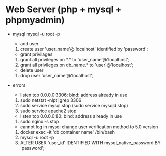 # Web Server (php + mysql + phpmyadmin)

* mysql
    mysql -u root -p

    - add user
	1. create user 'user\_name'@'localhost' identified by 'password';

    - grant privilages
	1. grant all privileges on \*.\* to 'user\_name'@'localhost';
	1. grant all privileges on db\_name.\* to 'user'@'localhost';

    - delete user
	1. drop user 'user\_name'@'localhost';

* errors
    - listen tcp 0.0.0.0:3306: bind: address already in use
	1. sudo netstat -nlpt |grep 3306
	1. sudo service mysql stop (sudo service mysqld stop)
	1. sudo service apache2 stop

    - listen tcp 0.0.0.0:80: bind: address already in use
	1. sudo nginx -s stop

    - cannot log in mysql
	change user verification method to 5.0 version
	1. docker exec -it 'db container name' /bin/bash
	1. mysql -u root -p
	1. ALTER USER 'user\_id' IDENTIFIED WITH mysql\_native\_password BY 'password';

